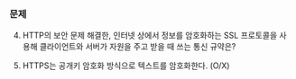 ### 문제 

4. HTTP의 보안 문제 해결한, 인터넷 상에서 정보를 암호화하는 SSL 프로토콜을 사용해 클라이언트와 서버가 자원을 주고 받을 때 쓰는 통신 규약은?

5. HTTPS는 공개키 암호화 방식으로 텍스트를 암호화한다. (O/X)

